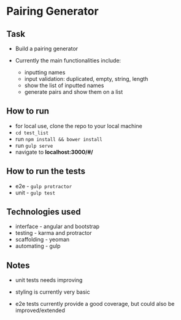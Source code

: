 Pairing Generator
===================

Task
-----

* Build a pairing generator

* Currently the main functionalities include:
  - inputting names
  - input validation: duplicated, empty, string, length
  - show the list of inputted names
  - generate pairs and show them on a list

How to run
----

* for local use, clone the repo to your local machine
* `cd test_list`
* run `npm install && bower install`
* run `gulp serve`
* navigate to **localhost:3000/#/**

How to run the tests
----
* e2e - `gulp protractor`
* unit - `gulp test`


Technologies used
----

* interface - angular and bootstrap
* testing - karma and protractor
* scaffolding - yeoman
* automating - gulp


Notes
----

* unit tests needs improving

* styling is currently very basic

* e2e tests currently provide a good coverage, but could also be improved/extended





